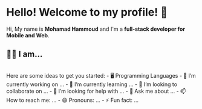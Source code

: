 # Hello! Welcome to my profile! 👋
Hi, My name is **Mohamad Hammoud** and I'm a **full-stack developer for Mobile and Web**.
<br>
## 🙋‍♂️ I am...
<br>
<!--
**mkhammoud/mkhammoud** is a ✨ _special_ ✨ repository because its `README.md` (this file) appears on your GitHub profile.
-->
Here are some ideas to get you started:
- 🖥️ Programming Languages
- 🔭 I’m currently working on ...
- 🌱 I’m currently learning ...
- 👯 I’m looking to collaborate on ...
- 🤔 I’m looking for help with ...
- 💬 Ask me about ...
- 📫 How to reach me: ...
- 😄 Pronouns: ...
- ⚡ Fun fact: ...

